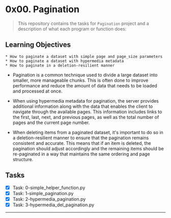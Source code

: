 # 0x00. Pagination

> This repository contains the tasks for `Pagination` project and a description of what each program or function does:


## Learning Objectives

	* How to paginate a dataset with simple page and page_size parameters
	* How to paginate a dataset with hypermedia metadata
	* How to paginate in a deletion-resilient manner


* Pagination is a common technique used to divide a large dataset into smaller, more manageable chunks. This is often done to improve performance and reduce the amount of data that needs to be loaded and processed at once.

* When using hypermedia metadata for pagination, the server provides additional information along with the data that enables the client to navigate through the available pages. This information includes links to the first, last, next, and previous pages, as well as the total number of pages and the current page number.

* When deleting items from a paginated dataset, it's important to do so in a deletion-resilient manner to ensure that the pagination remains consistent and accurate. This means that if an item is deleted, the pagination should adjust accordingly and the remaining items should be re-paginated in a way that maintains the same ordering and page structure.


## Tasks

- [x] Task: 0-simple_helper_function.py
- [x] Task: 1-simple_pagination.py
- [x] Task: 2-hypermedia_pagination.py
- [x] Task: 3-hypermedia_del_pagination.py

___


